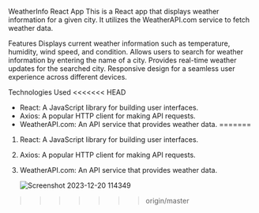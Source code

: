 WeatherInfo React App
This is a React app that displays weather information for a given city. It utilizes the WeatherAPI.com service to fetch weather data.

Features
Displays current weather information such as temperature, humidity, wind speed, and condition.
Allows users to search for weather information by entering the name of a city.
Provides real-time weather updates for the searched city.
Responsive design for a seamless user experience across different devices.

Technologies Used
<<<<<<< HEAD
* React: A JavaScript library for building user interfaces.
* Axios: A popular HTTP client for making API requests.
* WeatherAPI.com: An API service that provides weather data.
=======
1. React: A JavaScript library for building user interfaces.
2. Axios: A popular HTTP client for making API requests.
3. WeatherAPI.com: An API service that provides weather data.


   ![Screenshot 2023-12-20 114349](https://github.com/fariidlotfi/weather-app/assets/138003177/44800ab7-296a-400a-9979-06d950b6cc88)
>>>>>>> origin/master
